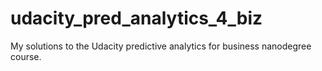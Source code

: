 # udacity_pred_analytics_4_biz
My solutions to the Udacity predictive analytics for business nanodegree course.
